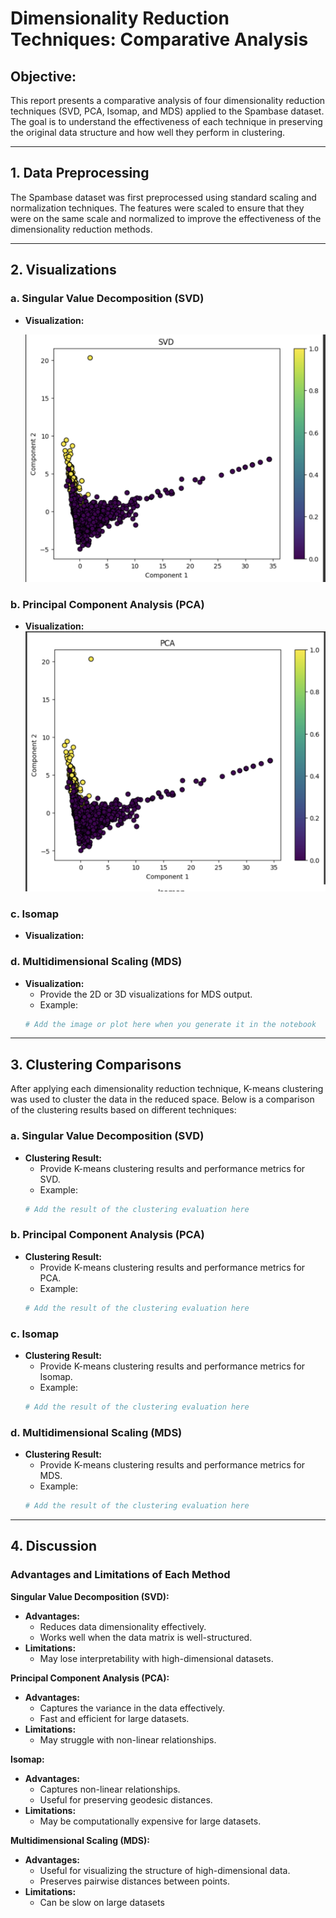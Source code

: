 # Dimensionality Reduction Techniques: Comparative Analysis

## Objective:
This report presents a comparative analysis of four dimensionality reduction techniques (SVD, PCA, Isomap, and MDS) applied to the Spambase dataset. The goal is to understand the effectiveness of each technique in preserving the original data structure and how well they perform in clustering.

---

## 1. Data Preprocessing

The Spambase dataset was first preprocessed using standard scaling and normalization techniques. The features were scaled to ensure that they were on the same scale and normalized to improve the effectiveness of the dimensionality reduction methods.

---

## 2. Visualizations

### a. **Singular Value Decomposition (SVD)**
- **Visualization:**
   

  ![SVD](https://github.com/vans1836/ML_LAB/blob/main/Screenshot%202024-09-30%20at%2011.03.40%20PM.png)
  
    

### b. **Principal Component Analysis (PCA)**
- **Visualization:**
 ![PCA](https://github.com/vans1836/ML_LAB/blob/main/Screenshot%202024-09-30%20at%2011.06.47%20PM.png)



### c. **Isomap**
- **Visualization:**
   

### d. **Multidimensional Scaling (MDS)**
- **Visualization:**
    - Provide the 2D or 3D visualizations for MDS output.
    - Example:
    ```python
    # Add the image or plot here when you generate it in the notebook
    ```

---

## 3. Clustering Comparisons

After applying each dimensionality reduction technique, K-means clustering was used to cluster the data in the reduced space. Below is a comparison of the clustering results based on different techniques:

### a. **Singular Value Decomposition (SVD)**
- **Clustering Result:** 
    - Provide K-means clustering results and performance metrics for SVD.
    - Example:
    ```python
    # Add the result of the clustering evaluation here
    ```

### b. **Principal Component Analysis (PCA)**
- **Clustering Result:** 
    - Provide K-means clustering results and performance metrics for PCA.
    - Example:
    ```python
    # Add the result of the clustering evaluation here
    ```

### c. **Isomap**
- **Clustering Result:** 
    - Provide K-means clustering results and performance metrics for Isomap.
    - Example:
    ```python
    # Add the result of the clustering evaluation here
    ```

### d. **Multidimensional Scaling (MDS)**
- **Clustering Result:** 
    - Provide K-means clustering results and performance metrics for MDS.
    - Example:
    ```python
    # Add the result of the clustering evaluation here
    ```

---

## 4. Discussion

### Advantages and Limitations of Each Method

**Singular Value Decomposition (SVD):**
- **Advantages:**
    - Reduces data dimensionality effectively.
    - Works well when the data matrix is well-structured.
- **Limitations:**
    - May lose interpretability with high-dimensional datasets.

**Principal Component Analysis (PCA):**
- **Advantages:**
    - Captures the variance in the data effectively.
    - Fast and efficient for large datasets.
- **Limitations:**
    - May struggle with non-linear relationships.

**Isomap:**
- **Advantages:**
    - Captures non-linear relationships.
    - Useful for preserving geodesic distances.
- **Limitations:**
    - May be computationally expensive for large datasets.

**Multidimensional Scaling (MDS):**
- **Advantages:**
    - Useful for visualizing the structure of high-dimensional data.
    - Preserves pairwise distances between points.
- **Limitations:**
    - Can be slow on large datasets
